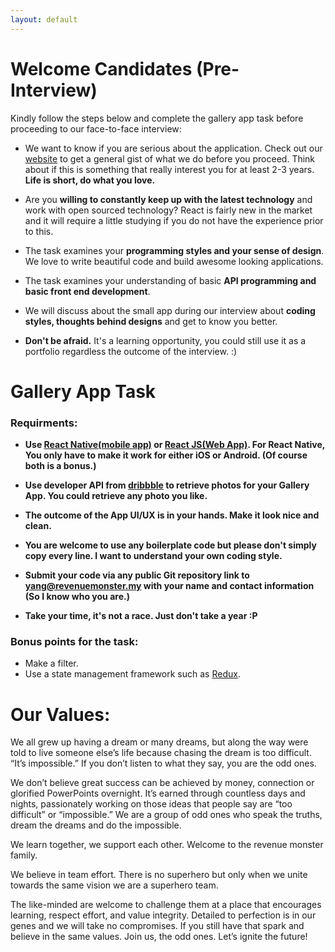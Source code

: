 ```yaml
---
layout: default
---
```


# [](#header-1)Welcome Candidates (Pre-Interview)
 Kindly follow the steps below and complete the gallery app task before proceeding to our face-to-face interview:

* We want to know if you are serious about the application. Check out our [website](http://revenuemonster.my) to get a general gist of what we do before you proceed. Think about if this is something that really interest you for at least 2-3 years. **Life is short, do what you love.**

* Are you **willing to constantly keep up with the latest technology** and work with open sourced
technology? React is fairly new in the market and it will require a little studying if you do not have the
experience prior to this.

* The task examines your **programming styles and your sense of design**. We love to write beautiful code and build awesome looking applications. 

* The task examines your understanding of basic **API programming and basic front end development**.

* We will discuss about the small app during our interview about **coding styles, thoughts behind designs** and get to know you better. 

* **Don't be afraid.** It's a learning opportunity, you could still use it as a portfolio regardless the outcome of the interview. :)

# [](#header-1)Gallery App Task

### Requirments:
* **Use [React Native(mobile app)](https://facebook.github.io/react-native/) or [React JS(Web App)](https://facebook.github.io/react/). For React Native, You only have to make it work for either iOS or Android. (Of course both is a bonus.)**

* **Use developer API from [dribbble](http://developer.dribbble.com/v1/) to retrieve photos for your Gallery App. You could retrieve any photo you like.**

* **The outcome of the App UI/UX is in your hands. Make it look nice and clean.**

* **You are welcome to use any boilerplate code but please don't simply copy every line. I want to understand your own coding style.**

* **Submit your code via any public Git repository link to [yang@revenuemonster.my](yang@revenuemonster.my) with your name and contact information (So I know who you are.)**

* **Take your time, it's not a race. Just don't take a year :P**


### Bonus points for the task:
* Make a filter.
* Use a state management framework such as [Redux](http://redux.js.org/).



# [](#header-1)Our Values:
We all grew up having a dream or many dreams, but along the way were told to live someone else’s life because chasing the dream is too difficult.  “It’s impossible.”  If you don’t listen to what they say, you are the odd ones.

We don’t believe great success can be achieved by money, connection or glorified PowerPoints overnight. It’s earned through countless days and nights, passionately working on those ideas that people say are “too difficult” or “impossible.” We are a group of odd ones who speak the truths, dream the dreams and do the impossible. 

We learn together, we support each other. Welcome to the revenue monster family.

We believe in team effort. There is no superhero but only when we unite towards the same vision we are a superhero team.

The like-minded are welcome to challenge them at a place that encourages learning, respect effort, and value integrity. Detailed to perfection is in our genes and we will take no compromises. If you still have that spark and believe in the same values. Join us, the odd ones. Let’s ignite the future! 

